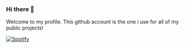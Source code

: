 ### Hi there 👋
Welcome to my profile. This github account is the one i use for all of my public projects!

[![Spotify](https://spnp.edgeapi.nyqui.st/api/spotify)](https://github.com/filipnyquist)
<!--
**filipnyquist/filipnyquist** is a ✨ _special_ ✨ repository because its `README.md` (this file) appears on your GitHub profile.

Here are some ideas to get you started:

- 🔭 I’m currently working on ...
- 🌱 I’m currently learning ...
- 👯 I’m looking to collaborate on ...
- 🤔 I’m looking for help with ...
- 💬 Ask me about ...
- 📫 How to reach me: ...
- 😄 Pronouns: ...
- ⚡ Fun fact: ...
-->
